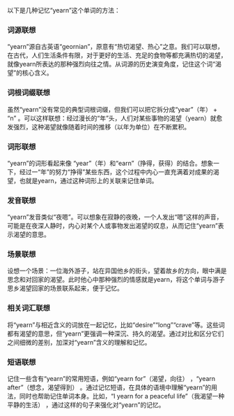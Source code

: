 以下是几种记忆“yearn”这个单词的方法：

### 词源联想
“yearn”源自古英语“geornian”，原意有“热切渴望、热心”之意。我们可以联想，在古代，人们生活条件有限，对于更好的生活、充足的食物等都充满热切的渴望，就像yearn所表达的那种强烈向往之情。从词源的历史演变角度，记住这个词“渴望”的核心含义。

### 词根词缀联想
虽然“yearn”没有常见的典型词根词缀，但我们可以把它拆分成“year”（年） + “n” 。可以这样联想：经过漫长的“年”头，人们对某些事物的渴望（yearn）就愈发强烈，这种渴望就像随着时间的推移（以年为单位）在不断累积。

### 词形联想
“yearn”的词形看起来像 “year”（年）和“earn”（挣得，获得）的结合。想象一下，经过一“年”的努力“挣得”某些东西，这个过程中内心一直充满着对成果的渴望，也就是yearn，通过这种词形上的关联来记住单词。

### 发音联想
“yearn”发音类似“夜嗯”。可以想象在寂静的夜晚，一个人发出“嗯”这样的声音，可能是在夜深人静时，内心对某个人或事物发出渴望的叹息，从而记住“yearn”表示渴望的意思。

### 场景联想
设想一个场景：一位海外游子，站在异国他乡的街头，望着故乡的方向，眼中满是思念和对回家的渴望。此时他心中那种强烈的情感就是yearn，将这个单词与游子思乡渴望回家的场景联系起来，便于记忆。

### 相关词汇联想
将“yearn”与相近含义的词放在一起记忆，比如“desire”“long”“crave”等。这些词都有渴望的意思，但“yearn”更强调一种深沉、持久的渴望。通过对比和区分它们之间细微的差别，加深对“yearn”含义的理解和记忆。

### 短语联想
记住一些含有“yearn”的常用短语，例如“yearn for”（渴望，向往） ，“yearn after”（想念，渴望得到） 。通过记忆短语，在具体的语境中理解“yearn”的用法，同时也帮助记住单词本身。比如，“I yearn for a peaceful life”（我渴望一种平静的生活） ，通过这样的句子来强化对“yearn”的记忆。 